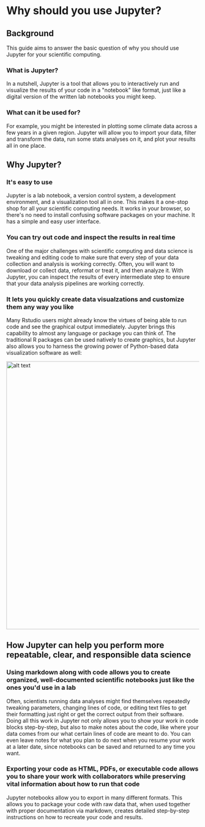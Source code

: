 # Why should you use Jupyter?

## Background

This guide aims to answer the basic question of why you should use Jupyter for your scientific computing.

### What is Jupyter?

In a nutshell, Jupyter is a tool that allows you to interactively run and visualize the results of your code in a "notebook" like format, just like a digital version of the written lab notebooks you might keep.

### What can it be used for?

For example, you might be interested in plotting some climate data across a few years in a given region.  Jupyter will allow you to import your data, filter and transform the data, run some stats analyses on it, and plot your results all in one place. 

## Why Jupyter?

### It's easy to use

Jupyter is a lab notebook, a version control system, a development environment, and a visualization tool all in one.  This makes it a one-stop shop for all your scientific computing needs. It works in your browser, so there's no need to install confusing software packages on your machine. It has a simple and easy user interface.

### You can try out code and inspect the results in real time

One of the major challenges with scientific computing and data science is tweaking and editing code to make sure that every step of your data collection and analysis is working correctly.  Often, you will want to download or collect data, reformat or treat it, and then analyze it.  With Jupyter, you can inspect the results of every intermediate step to ensure that your data analysis pipelines are working correctly.

### It lets you quickly create data visualzations and customize them any way you like

Many Rstudio users might already know the virtues of being able to run code and see the graphical output immediately.  Jupyter brings this capability to almost any language or package you can think of. The traditional R packages can be used natively to create graphics, but Jupyter also allows you to harness the growing power of Python-based data visualization software as well:

<img src="https://i.imgur.com/iPDkphP.png" alt="alt text" width="700">

## How Jupyter can help you perform more repeatable, clear, and responsible data science

### Using markdown along with code allows you to create organized, well-documented scientific notebooks just like the ones you'd use in a lab

Often, scientists running data analyses might find themselves repeatedly tweaking parameters, changing lines of code, or editing text files to get their formatting just right or get the correct output from their software. Doing all this work in Jupyter not only allows you to show your work in code blocks step-by-step, but also to make notes about the code, like where your data comes from our what certain lines of code are meant to do. You can even leave notes for what you plan to do next when you resume your work at a later date, since notebooks can be saved and returned to any time you want.

### Exporting your code as HTML, PDFs, or executable code allows you to share your work with collaborators while preserving vital information about how to run that code

Jupyter notebooks allow you to export in many different formats.  This allows you to package your code with raw data that, when used together with proper documentation via markdown, creates detailed step-by-step instructions on how to recreate your code and results.
